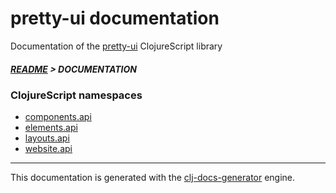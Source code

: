 
# pretty-ui documentation

Documentation of the [pretty-ui](https://github.com/bithandshake/pretty-ui) ClojureScript library

##### [README](../README.md) > DOCUMENTATION

### ClojureScript namespaces

* [components.api](cljs/components/API.md)
* [elements.api](cljs/elements/API.md)
* [layouts.api](cljs/layouts/API.md)
* [website.api](cljs/website/API.md)

---

This documentation is generated with the [clj-docs-generator](https://github.com/bithandshake/clj-docs-generator) engine.

